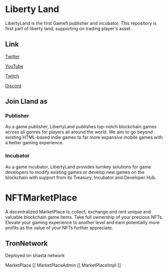 # Liberty Land
LibertyLand is the first Gamefi publisher and incubator.
This repository is first part of liberty land, supporting on trading player's asset. 

## Link
[Twitter](https://twitter.com/LibertyLand_LL)

[YouTube](https://www.youtube.com/channel/UCt6dUYALrClEFGiggDm8u8g) 

[Twitch](https://www.twitch.tv/libertyland_ll) 

[Discord](https://discord.gg/AFp6hkBWTy)

## Join Lland as
### Publisher
As a game publisher, LibertyLand publishes top-notch blockchain games across all genres for players all around the world. We aim to go beyond existing HTML-based indie games to far more expansive mobile games with a better gaming experience.

### Incubator
As a game incubator, LibertyLand provides turnkey solutions for game developers to modify existing games or develop new games on the blockchain with support from its Treasury, Incubator and Developer Hub.

# NFTMarketPlace
A decentralized MarketPlace to collect, exchange and rent unique and valuable blockchain game items. Take full ownership of your precious NFTs. Elevate your gaming experience to another level and earn potentially more profits as the value of your NFTs further appreciate.

## TronNetwork
Deployed on shasta network

MarketPlace []
MarketPlaceAdmin []
MarketPlaceImpl []